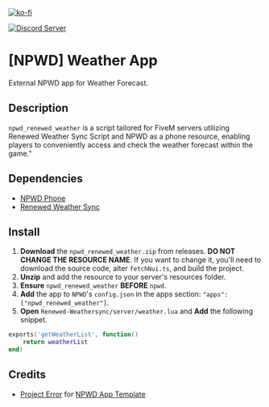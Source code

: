 [![ko-fi](https://ko-fi.com/img/githubbutton_sm.svg)](https://ko-fi.com/saharascripters)

<a href="https://discord.gg/kQxzuyqnkR"><img src="https://discordapp.com/api/guilds/882172298059190282/widget.png?style=banner2" alt="Discord Server"></a>

# [NPWD] Weather App

External NPWD app for Weather Forecast.

## Description

`npwd_renewed_weather` is a script tailored for FiveM servers utilizing Renewed Weather Sync Script and NPWD as a phone resource, enabling players to conveniently access and check the weather forecast within the game."

## Dependencies

- [NPWD Phone](https://github.com/project-error/npwd)
- [Renewed Weather Sync](https://github.com/Renewed-Scripts/Renewed-Weathersync)

## Install

1. **Download** the `npwd_renewed_weather.zip` from releases. **DO NOT CHANGE THE RESOURCE NAME**. If you want to change it, you'll need to download the source code, alter `fetchNui.ts`, and build the project.
2. **Unzip** and add the resource to your server's resources folder.
3. **Ensure** `npwd_renewed_weather` **BEFORE** `npwd`.
4. **Add** the app to `NPWD`'s `config.json` in the apps section: `"apps": ["npwd_renewed_weather"]`.
5. **Open** `Renewed-Weathersync/server/weather.lua` and **Add** the following snippet.

```lua
exports('getWeatherList', function()
    return weatherList
end)
```

## Credits

- [Project Error](https://github.com/project-error/) for [NPWD App Template](https://github.com/project-error/npwd-app-template)
